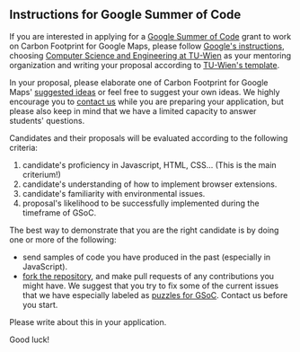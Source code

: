 ## Instructions for Google Summer of Code

If you are interested in applying for a [Google Summer of Code](http://www.google-melange.com/gsoc/homepage/google/gsoc2015) grant to work on Carbon Footprint for Google Maps, please follow [Google's instructions](http://www.google-melange.com/gsoc/document/show/gsoc_program/google/gsoc2014/help_page#4._How_does_a_student_apply), choosing [Computer Science and Engineering at TU-Wien](http://www.iue.tuwien.ac.at/cse/index.php/gsoc.html) as your mentoring organization and writing your proposal according to [TU-Wien's template](http://www.iue.tuwien.ac.at/cse/index.php/gsoc/2014/how-to-apply.html).

In your proposal, please elaborate one of Carbon Footprint for Google Maps' [suggested ideas](http://www.iue.tuwien.ac.at/cse/index.php/gsoc.html) or feel free to suggest your own ideas. We highly encourage you to [contact us](http://www.iue.tuwien.ac.at/cse/index.php/gsoc.html) while you are preparing your application, but please also keep in mind that we have a limited capacity to answer students' questions.

Candidates and their proposals will be evaluated according to the following criteria:

 1. candidate's proficiency in Javascript, HTML, CSS... (This is the main criterium!)
 2. candidate's understanding of how to implement browser extensions.
 3. candidate's familiarity with environmental issues.
 4. proposal's likelihood to be successfully implemented during the timeframe of GSoC.
  

The best way to demonstrate that you are the right candidate is by doing one or more of the following:

* send samples of code you have produced in the past (especially in JavaScript).
* [fork the repository](https://github.com/OiWorld/CarbonFootprintGoogleMaps), and make pull requests of any contributions you might have. We suggest that you try to fix some of the current issues that we have especially labeled as [puzzles for GSoC](https://github.com/OiWorld/CarbonFootprintGoogleMaps/issues?labels=puzzle+for+GSoC&milestone=&page=1&state=open). Contact us before you start.   


Please write about this in your application.


Good luck!